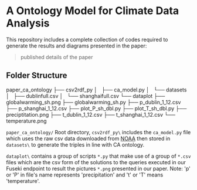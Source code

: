 # A Ontology Model for Climate Data Analysis
This repository includes a complete collection of codes required to generate the results and diagrams presented in the paper: 
> published details of the paper
## Folder Structure
paper_ca_ontology
├── csv2rdf_py
│   ├── ca_model.py
│   └── datasets
│       ├── dublinfull.csv
│       └── shanghaifull.csv
└── dataplot
    ├── globalwarming_sh.png
    ├── globalwarming_sh.py
    ├── p_dublin_1_12.csv
    ├── p_shanghai_1_12.csv
    ├── plot_P_sh_dbl.py
    ├── plot_T_sh_dbl.py
    ├── preciptitation.png
    ├── t_dublin_1_12.csv
    ├── t_shanghai_1_12.csv
    └── temperature.png

`paper_ca_ontology/` Root directory, `csv2rdf_py\` includes the `ca_model.py` file which uses the raw csv data downloaded from [NOAA](https://www.ncdc.noaa.gov/cdo-web/) then stored in `datasets\` to generate the triples in line with CA ontology.

`dataplot\` contains a group of scripts `*.py` that make use of a group of `*.csv` files which are the csv form of the solutions to the queries executed in our Fuseki endpoint to result the pictures `*.png` presented in our paper. Note: 'p' or 'P' in file's name represents 'precipitation' and 't' or 'T' means 'temperature'.
 
